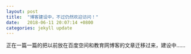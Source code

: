 ```yaml
---
layout: post
title:  "博客建设中，不过仍然欢迎访问！"
date:   2018-06-11 20:07:14 +0800
categories: jekyll update
---
```


正在一篇一篇的把以前放在百度空间和教育网博客的文章迁移过来，建设中……

